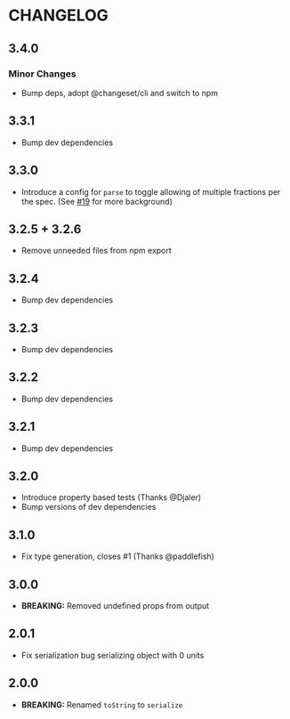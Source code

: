 # CHANGELOG

## 3.4.0

### Minor Changes

-   Bump deps, adopt @changeset/cli and switch to npm

## 3.3.1

-   Bump dev dependencies

## 3.3.0

-   Introduce a config for `parse` to toggle allowing of multiple fractions per the spec. (See [#19](https://github.com/MelleB/tinyduration/issues/19) for more background)

## 3.2.5 + 3.2.6

-   Remove unneeded files from npm export

## 3.2.4

-   Bump dev dependencies

## 3.2.3

-   Bump dev dependencies

## 3.2.2

-   Bump dev dependencies

## 3.2.1

-   Bump dev dependencies

## 3.2.0

-   Introduce property based tests (Thanks @Djaler)
-   Bump versions of dev dependencies

## 3.1.0

-   Fix type generation, closes #1 (Thanks @paddlefish)

## 3.0.0

-   **BREAKING:** Removed undefined props from output

## 2.0.1

-   Fix serialization bug serializing object with 0 units

## 2.0.0

-   **BREAKING:** Renamed `toString` to `serialize`
